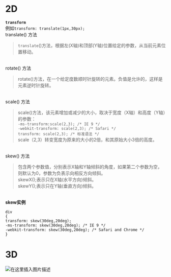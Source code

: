 # 2D
**`transform`**
<br>例如`transform: translate(1px,30px);`
<br>translate() 方法
>`translate`()方法，根据左(X轴)和顶部(Y轴)位置给定的参数，从当前元素位置移动。

<br>rotate() 方法
>rotate()方法，在一个给定度数顺时针旋转的元素。负值是允许的，这样是元素逆时针旋转。

<br>scale() 方法
>scale()方法，该元素增加或减少的大小，取决于宽度（X轴）和高度（Y轴）的参数：
<br>`-ms-transform:scale(2,3); /* IE 9 */`
<br>`-webkit-transform: scale(2,3); /* Safari */`
<br>`transform: scale(2,3); /* 标准语法 */`
<br>scale（2,3）转变宽度为原来的大小的2倍，和其原始大小3倍的高度。

<br>skew() 方法
>包含两个参数值，分别表示X轴和Y轴倾斜的角度，如果第二个参数为空，则默认为0，参数为负表示向相反方向倾斜。
<br>skewX(<angle>);表示只在X轴(水平方向)倾斜。
<br>skewY(<angle>);表示只在Y轴(垂直方向)倾斜。

<br>**skew实例**
```
div
{
transform: skew(30deg,20deg);
-ms-transform: skew(30deg,20deg); /* IE 9 */
-webkit-transform: skew(30deg,20deg); /* Safari and Chrome */
}
```
# 3D
![在这里插入图片描述](https://img-blog.csdnimg.cn/20191005200508590.png?x-oss-process=image/watermark,type_ZmFuZ3poZW5naGVpdGk,shadow_10,text_aHR0cHM6Ly9ibG9nLmNzZG4ubmV0L3N1eXVlcw==,size_16,color_FFFFFF,t_70)